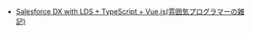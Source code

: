 - [Salesforce DX with LDS + TypeScript + Vue.js(雰囲気プログラマーの雑記)](https://kenichi-odo.appspot.com/2018/01/06/salesforce-dx-with-lds-typescript-vue-js/)
